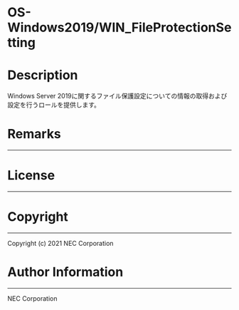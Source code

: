 OS-Windows2019/WIN_FileProtectionSetting
=======================================================
# Description
Windows Server 2019に関するファイル保護設定についての情報の取得および設定を行うロールを提供します。

# Remarks
-------

# License
-------

# Copyright
---------
Copyright (c) 2021 NEC Corporation

# Author Information
------------------
NEC Corporation
